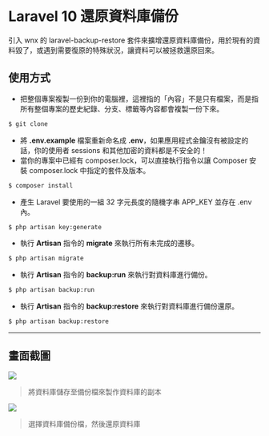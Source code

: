 # Laravel 10 還原資料庫備份

引入 wnx 的 laravel-backup-restore 套件來擴增還原資料庫備份，用於現有的資料毀了，或遇到需要復原的特殊狀況，讓資料可以被拯救還原回來。

## 使用方式
- 把整個專案複製一份到你的電腦裡，這裡指的「內容」不是只有檔案，而是指所有整個專案的歷史紀錄、分支、標籤等內容都會複製一份下來。
```sh
$ git clone
```
- 將 __.env.example__ 檔案重新命名成 __.env__，如果應用程式金鑰沒有被設定的話，你的使用者 sessions 和其他加密的資料都是不安全的！
- 當你的專案中已經有 composer.lock，可以直接執行指令以讓 Composer 安裝 composer.lock 中指定的套件及版本。
```sh
$ composer install
```
- 產生 Laravel 要使用的一組 32 字元長度的隨機字串 APP_KEY 並存在 .env 內。
```sh
$ php artisan key:generate
```
- 執行 __Artisan__ 指令的 __migrate__ 來執行所有未完成的遷移。
```sh
$ php artisan migrate
```
- 執行 __Artisan__ 指令的 __backup:run__ 來執行對資料庫進行備份。
```sh
$ php artisan backup:run
```
- 執行 __Artisan__ 指令的 __backup:restore__ 來執行對資料庫進行備份還原。
```sh
$ php artisan backup:restore
```

----

## 畫面截圖
![](https://i.imgur.com/yWhrGpE.png)
> 將資料庫儲存至備份檔來製作資料庫的副本

![](https://i.imgur.com/M5ZdK6m.png)
> 選擇資料庫備份檔，然後還原資料庫
